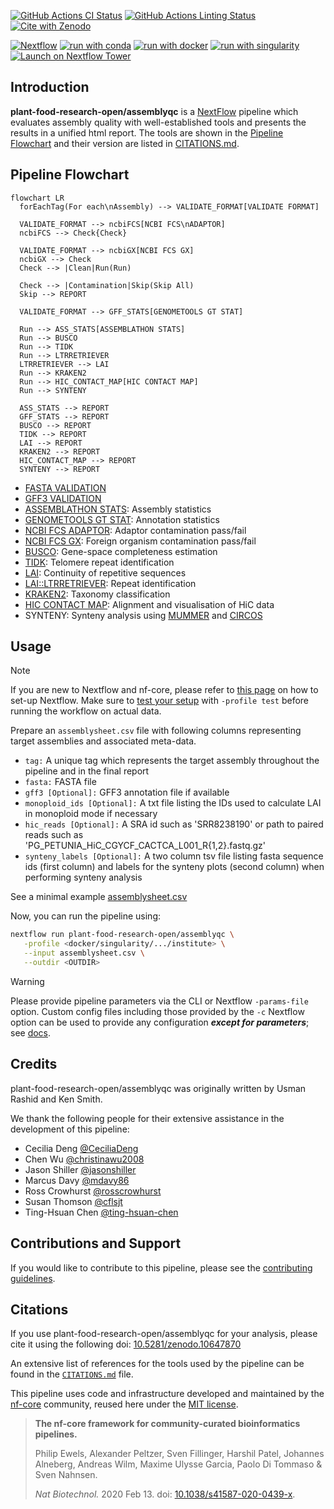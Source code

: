 [![GitHub Actions CI Status](https://github.com/plant-food-research-open/assemblyqc/workflows/nf-core%20CI/badge.svg)](https://github.com/plant-food-research-open/assemblyqc/actions?query=workflow%3A%22nf-core+CI%22)
[![GitHub Actions Linting Status](https://github.com/plant-food-research-open/assemblyqc/workflows/nf-core%20linting/badge.svg)](https://github.com/plant-food-research-open/assemblyqc/actions?query=workflow%3A%22nf-core+linting%22)[![Cite with Zenodo](http://img.shields.io/badge/DOI-10.5281/zenodo.10647870-1073c8?labelColor=000000)](https://doi.org/10.5281/zenodo.10647870)

[![Nextflow](https://img.shields.io/badge/nextflow%20DSL2-%E2%89%A523.04.0-23aa62.svg)](https://www.nextflow.io/)
[![run with conda](http://img.shields.io/badge/run%20with-conda-3EB049?labelColor=000000&logo=anaconda)](https://docs.conda.io/en/latest/)
[![run with docker](https://img.shields.io/badge/run%20with-docker-0db7ed?labelColor=000000&logo=docker)](https://www.docker.com/)
[![run with singularity](https://img.shields.io/badge/run%20with-singularity-1d355c.svg?labelColor=000000)](https://sylabs.io/docs/)
[![Launch on Nextflow Tower](https://img.shields.io/badge/Launch%20%F0%9F%9A%80-Nextflow%20Tower-%234256e7)](https://tower.nf/launch?pipeline=https://github.com/plant-food-research-open/assemblyqc)

## Introduction

**plant-food-research-open/assemblyqc** is a [NextFlow](https://www.nextflow.io/docs/latest/index.html) pipeline which evaluates assembly quality with well-established tools and presents the results in a unified html report. The tools are shown in the [Pipeline Flowchart](#pipeline-flowchart) and their version are listed in [CITATIONS.md](./CITATIONS.md).

## Pipeline Flowchart

```mermaid
flowchart LR
  forEachTag(For each\nAssembly) --> VALIDATE_FORMAT[VALIDATE FORMAT]

  VALIDATE_FORMAT --> ncbiFCS[NCBI FCS\nADAPTOR]
  ncbiFCS --> Check{Check}

  VALIDATE_FORMAT --> ncbiGX[NCBI FCS GX]
  ncbiGX --> Check
  Check --> |Clean|Run(Run)

  Check --> |Contamination|Skip(Skip All)
  Skip --> REPORT

  VALIDATE_FORMAT --> GFF_STATS[GENOMETOOLS GT STAT]

  Run --> ASS_STATS[ASSEMBLATHON STATS]
  Run --> BUSCO
  Run --> TIDK
  Run --> LTRRETRIEVER
  LTRRETRIEVER --> LAI
  Run --> KRAKEN2
  Run --> HIC_CONTACT_MAP[HIC CONTACT MAP]
  Run --> SYNTENY

  ASS_STATS --> REPORT
  GFF_STATS --> REPORT
  BUSCO --> REPORT
  TIDK --> REPORT
  LAI --> REPORT
  KRAKEN2 --> REPORT
  HIC_CONTACT_MAP --> REPORT
  SYNTENY --> REPORT
```

- [FASTA VALIDATION](https://github.com/GallVp/fasta_validator)
- [GFF3 VALIDATION](https://github.com/genometools/genometools)
- [ASSEMBLATHON STATS](https://github.com/PlantandFoodResearch/assemblathon2-analysis/blob/a93cba25d847434f7eadc04e63b58c567c46a56d/assemblathon_stats.pl): Assembly statistics
- [GENOMETOOLS GT STAT](https://github.com/genometools/genometools): Annotation statistics
- [NCBI FCS ADAPTOR](https://github.com/ncbi/fcs): Adaptor contamination pass/fail
- [NCBI FCS GX](https://github.com/ncbi/fcs): Foreign organism contamination pass/fail
- [BUSCO](https://gitlab.com/ezlab/busco/-/tree/master): Gene-space completeness estimation
- [TIDK](https://github.com/tolkit/telomeric-identifier): Telomere repeat identification
- [LAI](https://github.com/oushujun/LTR_retriever/blob/master/LAI): Continuity of repetitive sequences
- [LAI::LTRRETRIEVER](https://github.com/oushujun/LTR_retriever): Repeat identification
- [KRAKEN2](https://github.com/DerrickWood/kraken2): Taxonomy classification
- [HIC CONTACT MAP](https://github.com/igvteam/juicebox-web): Alignment and visualisation of HiC data
- SYNTENY: Synteny analysis using [MUMMER](https://github.com/mummer4/mummer) and [CIRCOS](http://circos.ca/documentation/)

## Usage

> [!NOTE]
> If you are new to Nextflow and nf-core, please refer to [this page](https://nf-co.re/docs/usage/installation) on how to set-up Nextflow. Make sure to [test your setup](https://nf-co.re/docs/usage/introduction#how-to-run-a-pipeline) with `-profile test` before running the workflow on actual data.

Prepare an `assemblysheet.csv` file with following columns representing target assemblies and associated meta-data.

- `tag:` A unique tag which represents the target assembly throughout the pipeline and in the final report
- `fasta:` FASTA file
- `gff3 [Optional]:` GFF3 annotation file if available
- `monoploid_ids [Optional]:` A txt file listing the IDs used to calculate LAI in monoploid mode if necessary
- `hic_reads [Optional]:` A SRA id such as 'SRR8238190' or path to paired reads such as 'PG_PETUNIA_HiC_CGYCF_CACTCA_L001_R{1,2}.fastq.gz'
- `synteny_labels [Optional]:` A two column tsv file listing fasta sequence ids (first column) and labels for the synteny plots (second column) when performing synteny analysis

See a minimal example [assemblysheet.csv](./assets/assemblysheet.csv)

Now, you can run the pipeline using:

```bash
nextflow run plant-food-research-open/assemblyqc \
   -profile <docker/singularity/.../institute> \
   --input assemblysheet.csv \
   --outdir <OUTDIR>
```

> [!WARNING]
> Please provide pipeline parameters via the CLI or Nextflow `-params-file` option. Custom config files including those provided by the `-c` Nextflow option can be used to provide any configuration _**except for parameters**_;
> see [docs](https://nf-co.re/usage/configuration#custom-configuration-files).

## Credits

plant-food-research-open/assemblyqc was originally written by Usman Rashid and Ken Smith.

We thank the following people for their extensive assistance in the development of this pipeline:

- Cecilia Deng [@CeciliaDeng](https://github.com/CeciliaDeng)
- Chen Wu [@christinawu2008](https://github.com/christinawu2008)
- Jason Shiller [@jasonshiller](https://github.com/jasonshiller)
- Marcus Davy [@mdavy86](https://github.com/mdavy86)
- Ross Crowhurst [@rosscrowhurst](https://github.com/rosscrowhurst)
- Susan Thomson [@cflsjt](https://github.com/cflsjt)
- Ting-Hsuan Chen [@ting-hsuan-chen](https://github.com/ting-hsuan-chen)

## Contributions and Support

If you would like to contribute to this pipeline, please see the [contributing guidelines](.github/CONTRIBUTING.md).

## Citations

If you use plant-food-research-open/assemblyqc for your analysis, please cite it using the following doi: [10.5281/zenodo.10647870](https://doi.org/10.5281/zenodo.10647870)

An extensive list of references for the tools used by the pipeline can be found in the [`CITATIONS.md`](CITATIONS.md) file.

This pipeline uses code and infrastructure developed and maintained by the [nf-core](https://nf-co.re) community, reused here under the [MIT license](https://github.com/nf-core/tools/blob/master/LICENSE).

> **The nf-core framework for community-curated bioinformatics pipelines.**
>
> Philip Ewels, Alexander Peltzer, Sven Fillinger, Harshil Patel, Johannes Alneberg, Andreas Wilm, Maxime Ulysse Garcia, Paolo Di Tommaso & Sven Nahnsen.
>
> _Nat Biotechnol._ 2020 Feb 13. doi: [10.1038/s41587-020-0439-x](https://dx.doi.org/10.1038/s41587-020-0439-x).
